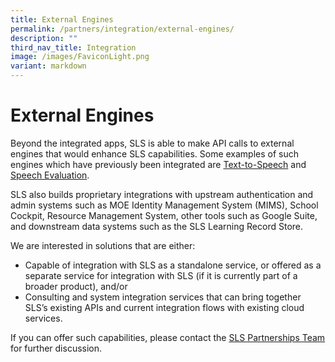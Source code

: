 ```yaml
---
title: External Engines
permalink: /partners/integration/external-engines/
description: ""
third_nav_title: Integration
image: /images/FaviconLight.png
variant: markdown
---
```

<h1 id="external-engines">External Engines</h1>
<p>Beyond the integrated apps, SLS is able to make API calls to external engines that would enhance SLS capabilities. Some examples of such engines which have previously been integrated are <a target="_blank" href="/teacher-user-guide/author/text-to-speech-tts/">Text-to-Speech</a> and <a target="_blank" href="/teacher-user-guide/author/speech-evaluation/">Speech Evaluation</a>.</p>
<p>SLS also builds proprietary integrations with upstream authentication and admin systems such as MOE Identity Management System (MIMS), School Cockpit, Resource Management System, other tools such as Google Suite, and downstream data systems such as the SLS Learning Record Store.</p>
<p>We are interested in solutions that are either:</p>
<ul>
<li>Capable of integration with SLS as a standalone service, or offered as a separate service for integration with SLS (if it is currently part of a broader product), and/or</li>
<li>Consulting and system integration services that can bring together SLS’s existing APIs and current integration flows with existing cloud services.</li>
</ul>
<p>If you can offer such capabilities, please contact the <a target="_blank" href="https://go.gov.sg/sls-partnerships-contact">SLS Partnerships Team</a> for further discussion.</p>